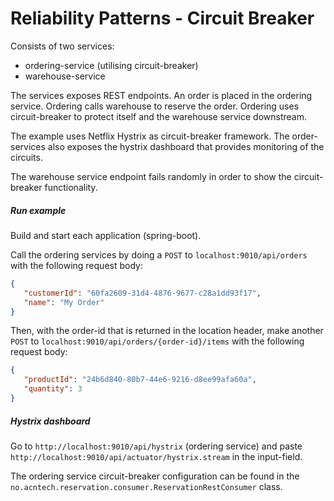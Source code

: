 # Reliability Patterns - Circuit Breaker

Consists of two services:
- ordering-service (utilising circuit-breaker)
- warehouse-service

The services exposes REST endpoints.
An order is placed in the ordering service. Ordering calls warehouse to reserve the order.
Ordering uses circuit-breaker to protect itself and the warehouse service downstream.

The example uses Netflix Hystrix as circuit-breaker framework. The order-services
also exposes the hystrix dashboard that provides monitoring of the circuits.

The warehouse service endpoint fails randomly in order to show the circuit-breaker functionality.

##### Run example
Build and start each application (spring-boot). 

Call the ordering services by doing a `POST` to `localhost:9010/api/orders` with the following request body:
```json
{
   "customerId": "60fa2609-31d4-4876-9677-c28a1dd93f17",
   "name": "My Order"
}
```
Then, with the order-id that is returned in the location header, make another `POST` to `localhost:9010/api/orders/{order-id}/items` with the following request body:
```json
{
   "productId": "24b6d840-80b7-44e6-9216-d8ee99afa60a",
   "quantity": 3
}
```

##### Hystrix dashboard
Go to `http://localhost:9010/api/hystrix` (ordering service) and paste 
`http://localhost:9010/api/actuator/hystrix.stream` in the input-field.

The ordering service circuit-breaker configuration can be found in the 
`no.acntech.reservation.consumer.ReservationRestConsumer` class.
